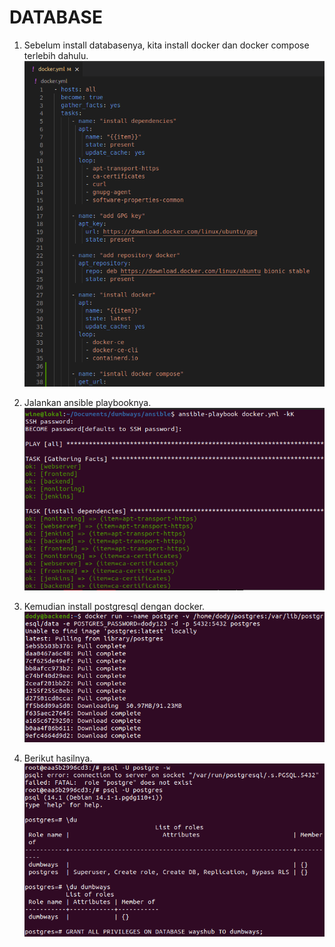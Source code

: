 # **DATABASE**

1. Sebelum install databasenya, kita install docker dan docker compose terlebih dahulu. <br>
   ![dockeryml](assets/images-database/dockeryml.png)

2. Jalankan ansible playbooknya. <br>
   ![rundockeryml](assets/images-database/rundockeryml.png) <br>

3. Kemudian install postgresql dengan docker. <br>
   ![dockerrunpgsql](assets/images-database/dockerrunpgsql.png) <br>

4. Berikut hasilnya. <br>
   ![postgresql](assets/images-database/postgresql.png)